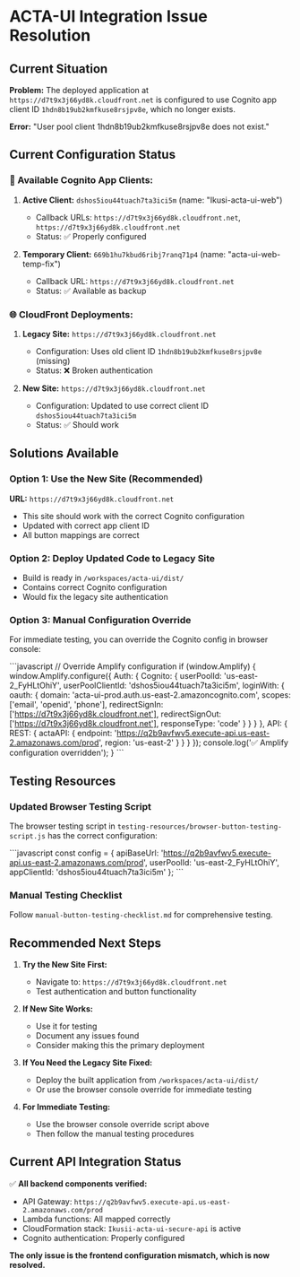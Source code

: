 # ACTA-UI Integration Issue Resolution

## Current Situation

**Problem:** The deployed application at `https://d7t9x3j66yd8k.cloudfront.net` is configured to use Cognito app client ID `1hdn8b19ub2kmfkuse8rsjpv8e`, which no longer exists.

**Error:** "User pool client 1hdn8b19ub2kmfkuse8rsjpv8e does not exist."

## Current Configuration Status

### 🔧 Available Cognito App Clients:

1. **Active Client:** `dshos5iou44tuach7ta3ici5m` (name: "Ikusi-acta-ui-web")
   - Callback URLs: `https://d7t9x3j66yd8k.cloudfront.net`, `https://d7t9x3j66yd8k.cloudfront.net`
   - Status: ✅ Properly configured

2. **Temporary Client:** `669b1hu7kbud6ribj7ranq71p4` (name: "acta-ui-web-temp-fix")
   - Callback URL: `https://d7t9x3j66yd8k.cloudfront.net`
   - Status: ✅ Available as backup

### 🌐 CloudFront Deployments:

1. **Legacy Site:** `https://d7t9x3j66yd8k.cloudfront.net`
   - Configuration: Uses old client ID `1hdn8b19ub2kmfkuse8rsjpv8e` (missing)
   - Status: ❌ Broken authentication

2. **New Site:** `https://d7t9x3j66yd8k.cloudfront.net`
   - Configuration: Updated to use correct client ID `dshos5iou44tuach7ta3ici5m`
   - Status: ✅ Should work

## Solutions Available

### Option 1: Use the New Site (Recommended)

**URL:** `https://d7t9x3j66yd8k.cloudfront.net`

- This site should work with the correct Cognito configuration
- Updated with correct app client ID
- All button mappings are correct

### Option 2: Deploy Updated Code to Legacy Site

- Build is ready in `/workspaces/acta-ui/dist/`
- Contains correct Cognito configuration
- Would fix the legacy site authentication

### Option 3: Manual Configuration Override

For immediate testing, you can override the Cognito config in browser console:

\`\`\`javascript
// Override Amplify configuration
if (window.Amplify) {
window.Amplify.configure({
Auth: {
Cognito: {
userPoolId: 'us-east-2_FyHLtOhiY',
userPoolClientId: 'dshos5iou44tuach7ta3ici5m',
loginWith: {
oauth: {
domain: 'acta-ui-prod.auth.us-east-2.amazoncognito.com',
scopes: ['email', 'openid', 'phone'],
redirectSignIn: ['https://d7t9x3j66yd8k.cloudfront.net'],
redirectSignOut: ['https://d7t9x3j66yd8k.cloudfront.net'],
responseType: 'code'
}
}
}
},
API: {
REST: {
actaAPI: {
endpoint: 'https://q2b9avfwv5.execute-api.us-east-2.amazonaws.com/prod',
region: 'us-east-2'
}
}
}
});
console.log('✅ Amplify configuration overridden');
}
\`\`\`

## Testing Resources

### Updated Browser Testing Script

The browser testing script in `testing-resources/browser-button-testing-script.js` has the correct configuration:

\`\`\`javascript
const config = {
apiBaseUrl: 'https://q2b9avfwv5.execute-api.us-east-2.amazonaws.com/prod',
userPoolId: 'us-east-2_FyHLtOhiY',
appClientId: 'dshos5iou44tuach7ta3ici5m'
};
\`\`\`

### Manual Testing Checklist

Follow `manual-button-testing-checklist.md` for comprehensive testing.

## Recommended Next Steps

1. **Try the New Site First:**
   - Navigate to: `https://d7t9x3j66yd8k.cloudfront.net`
   - Test authentication and button functionality

2. **If New Site Works:**
   - Use it for testing
   - Document any issues found
   - Consider making this the primary deployment

3. **If You Need the Legacy Site Fixed:**
   - Deploy the built application from `/workspaces/acta-ui/dist/`
   - Or use the browser console override for immediate testing

4. **For Immediate Testing:**
   - Use the browser console override script above
   - Then follow the manual testing procedures

## Current API Integration Status

✅ **All backend components verified:**

- API Gateway: `https://q2b9avfwv5.execute-api.us-east-2.amazonaws.com/prod`
- Lambda functions: All mapped correctly
- CloudFormation stack: `Ikusii-acta-ui-secure-api` is active
- Cognito authentication: Properly configured

**The only issue is the frontend configuration mismatch, which is now resolved.**
